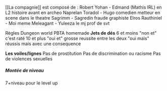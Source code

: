 
[[La compagnie]] est composé de :
Robert Yohan - Edmand (Mathis IRL) en L2 histoire avant en archeo
Naprelan Toradol - Hugo comedien metteur en scene dans le theatre
Sagrimm - Sagredin fraude graphiste
Elros Rauthiniel - Moi meme
Meleagant - Yuleeza le mj prof de svt

Règles Dungeon world PBTA homemade
**Jets de dés**
6 et moins "non et" c'est raté 
10 et plus "oui et" grosse reussite 
entre les deux "oui mais" réussis mais avec une consequence

**Les voiles/lignes**
Pas de prostitution
Pas de discrimination ou racisme
Pas de violences sexuelles

##### Montée de niveau
7+niveau pour le level up
